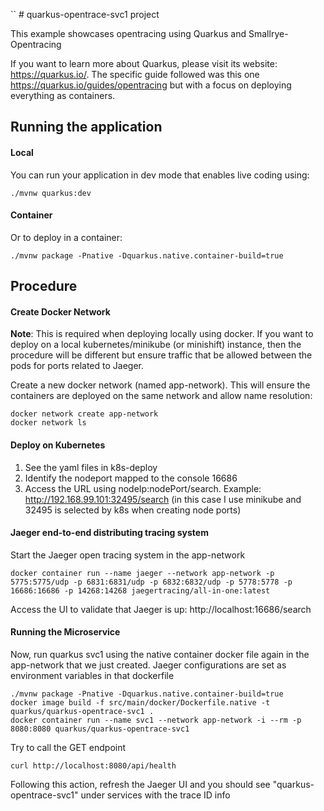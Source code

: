 ``  # quarkus-opentrace-svc1 project

This example showcases opentracing using Quarkus and Smallrye-Opentracing

If you want to learn more about Quarkus, please visit its website: https://quarkus.io/. The specific guide followed was this one https://quarkus.io/guides/opentracing but with a focus on deploying everything as containers.

## Running the application

#### Local

You can run your application in dev mode that enables live coding using:
```
./mvnw quarkus:dev
```

#### Container

Or to deploy in a container:
```
./mvnw package -Pnative -Dquarkus.native.container-build=true
```

## Procedure

#### Create Docker Network

**Note**: This is required when deploying locally using docker. If you want to deploy on a local kubernetes/minikube (or minishift) instance, then the procedure will be different but ensure traffic that be allowed between the pods for ports related to Jaeger.

Create a new docker network (named app-network). This will ensure the containers are deployed on the same network and allow name resolution:
```
docker network create app-network
docker network ls
``` 

#### Deploy on Kubernetes

1. See the yaml files in k8s-deploy
2. Identify the nodeport mapped to the console 16686
3. Access the URL using nodeIp:nodePort/search. Example: http://192.168.99.101:32495/search (in this case I use minikube and 32495 is selected by k8s when creating node ports)

#### Jaeger end-to-end distributing tracing system

Start the Jaeger open tracing system in the app-network
```
docker container run --name jaeger --network app-network -p 5775:5775/udp -p 6831:6831/udp -p 6832:6832/udp -p 5778:5778 -p 16686:16686 -p 14268:14268 jaegertracing/all-in-one:latest
```

Access the UI to validate that Jaeger is up: http://localhost:16686/search

#### Running the Microservice

Now, run quarkus svc1 using the native container docker file again in the app-network that we just created. Jaeger configurations are set as environment variables in that dockerfile
```
./mvnw package -Pnative -Dquarkus.native.container-build=true
docker image build -f src/main/docker/Dockerfile.native -t quarkus/quarkus-opentrace-svc1 .
docker container run --name svc1 --network app-network -i --rm -p 8080:8080 quarkus/quarkus-opentrace-svc1
``` 

Try to call the GET endpoint
```
curl http://localhost:8080/api/health
```

Following this action, refresh the Jaeger UI and you should see "quarkus-opentrace-svc1" under services with the trace ID info
